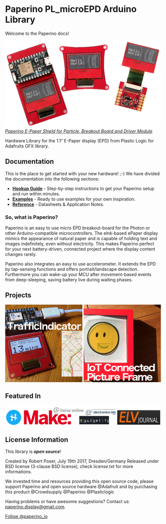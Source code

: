 Paperino PL_microEPD Arduino Library
===============================================================

Welcome to the Paperino docs!

![Paperino E-Paper Shield for Particle, Breakout Board and Driver Module](https://raw.githubusercontent.com/RobPo/Paperino/master/docs/img/holy_tripel.png)  
[*Paperino E-Paper Shield for Particle, Breakout Board and Driver Module*](https://www.crowdsupply.com/robert-poser/paperino)

Hardware Library for the 1.1” E-Paper display (EPD) from Plastic Logic for Adafruits GFX library. 

Documentation
--------------
This is the place to get started with your new hardware! ;-) We have divided the documentation into the following sections:
* **[Hookup Guide](https://robpo.github.io/Paperino/)** - Step-by-step instructions to get your Paperino setup and run within minutes.
* **[Examples](https://robpo.github.io/Paperino/exampleHelloWorld/)** - Ready to use examples for your own inspiration.
* **[Reference](https://github.com/RobPo/Paperino/tree/master/datasheets)** - Datasheets & Application Notes.

### So, what is Paperino?

Paperino is an easy to use micro EPD breakout-board for the Photon or other Arduino-compatible microcontrollers. The eInk-based ePaper display mimics the appearance of natural paper and is capable of holding text and images indefinitely, even without electricity. This makes Paperino perfect for your next battery-driven, connected project where the display content changes rarely.

Paperino also integrates an easy to use accelerometer. It extends the EPD by tap-sensing functions and offers portrait/landscape detection. Furthermore you can wake-up your MCU after movement-based events from deep-sleeping, saving battery live during waiting phases.

Projects
-------------------
[![Project TrafficIndicator at Hackaday.io](https://raw.githubusercontent.com/RobPo/Paperino/master/docs/img/TrafficIndicator.png)](https://hackaday.io/project/22002-trafficindicator-between-workhome-or-vice-versa) [![Project IoT Connected Desk Frame at Hackaday.io](https://raw.githubusercontent.com/RobPo/Paperino/master/docs/img/projIoTPictureFrame.png)](https://hackaday.io/project/21638-iot-connected-picturedesk-frame)  

Featured In
-------------------
![As Featured In](https://raw.githubusercontent.com/RobPo/Paperino/master/docs/img/FeaturedIn.png)

License Information
-------------------

This library is _**open source**_!

Created by Robert Poser, July 19th 2017, Dresden/Germany
Released under BSD license (3-clause BSD license), check license.txt for more informations.

We invested time and resources providing this open source code, please support Paperino and 
open source hardware @Adafruit and by purchasing this product @Crowdsupply @Paperino @Plasticlogic

Having problems or have awesome suggestions? Contact us: paperino.display@gmail.com.

<a href="https://twitter.com/paperino_io" class="twitter-follow-button" data-show-count="false">Follow @paperino_io</a><script async src="//platform.twitter.com/widgets.js" charset="utf-8"></script>